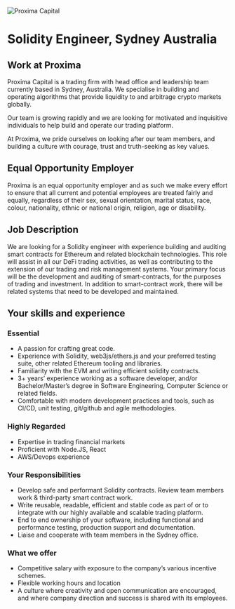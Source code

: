 <!-- markdownlint-disable-next-line MD041 -->
![Proxima Capital](images/Proxima.png "Proxima Capital")

# Solidity Engineer, Sydney Australia

## Work at Proxima

Proxima Capital is a trading firm with head office and leadership team currently
based in Sydney, Australia. We specialise in building and operating algorithms
that provide liquidity to and arbitrage crypto markets globally.

Our team is growing rapidly and we are looking for motivated and inquisitive
individuals to help build and operate our trading platform.

At Proxima, we pride ourselves on looking after our team members, and building a
culture with courage, trust and truth-seeking as key values.

## Equal Opportunity Employer

Proxima is an equal opportunity employer and as such we make every effort to
ensure that all current and potential employees are treated fairly and equally,
regardless of their sex, sexual orientation, marital status, race, colour,
nationality, ethnic or national origin, religion, age or disability.

## Job Description

We are looking for a Solidity engineer with experience building and auditing
smart contracts for Ethereum and related blockchain technologies. This role will
assist in all our DeFi trading activities, as well as contributing to the
extension of our trading and risk management systems. Your primary focus will be
the development and auditing of smart-contracts, for the purposes of trading and
investment. In addition to smart-contract work, there will be related systems
that need to be developed and maintained.

## Your skills and experience

### Essential

* A passion for crafting great code.
* Experience with Solidity, web3js/ethers.js and your preferred testing suite,
  other related Ethereum tooling and libraries.
* Familiarity with the EVM and writing efficient solidity contracts.
* 3+ years’ experience working as a software developer, and/or Bachelor/Master’s
  degree in Software Engineering, Computer Science or related fields.
* Comfortable with modern development practices and tools, such as CI/CD, unit
  testing, git/github and agile methodologies.

### Highly Regarded

* Expertise in trading financial markets
* Proficient with Node.JS, React
* AWS/Devops experience

### Your Responsibilities

* Develop safe and performant Solidity contracts. Review team members work &
  third-party smart contract work.
* Write reusable, readable, efficient and stable code as part of or to integrate
  with our highly available and scalable trading platform.
* End to end ownership of your software, including functional and performance
  testing, production support and documentation.
* Liaise and cooperate with team members in the Sydney office.

### What we offer

* Competitive salary with exposure to the company’s various incentive schemes.
* Flexible working hours and location
* A culture where creativity and open communication are encouraged, and where
  company direction and success is shared with its employees.
